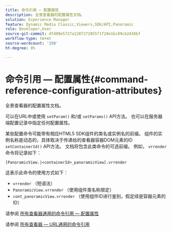 ```yaml
---
title: 命令引用 — 配置属性
description: 全景查看器的配置属性文档。
solution: Experience Manager
feature: Dynamic Media Classic,Viewers,SDK/API,Panoramic
role: Developer,User
source-git-commit: dfd80e5727a128f272855f1f28e1bc89cb2436bf
workflow-type: tm+mt
source-wordcount: '150'
ht-degree: 0%

---
```


# 命令引用 — 配置属性{#command-reference-configuration-attributes}

全景查看器的配置属性文档。

可以在URL中或使用 `setParam()` 和/或 `setParams()` API方法。 也可以在服务器端配置记录中指定任何配置属性。

某些配置命令可能带有相应HTML5 SDK组件的类名或实例名的前缀。 组件的实例名称是动态的，具体取决于传递给的查看器容器DOM元素的ID `setContainerId()` API方法。 文档将包含此类命令的可选前缀。 例如， `vrrender` 命令将记录如下：

```
[PanoramicView.|<containerId>_panoramicView].vrrender
```

这表示此命令的使用方式如下：

* `vrrender` （短语法）
* `PanoramicView.vrrender` （使用组件类名称限定）
* `cont_panoramicView.vrrender` （使用组件ID进行鉴别，假定续是容器元素的ID）


请参阅 [所有查看器通用的命令引用 — 配置属性](../../../r-html5-viewer-20-cmdref-configattrib/r-html5-viewer-20-cmdref-configattrib.md#concept-850e0f2c49b949deb7cfbfd330d329bd)

请参阅 [所有查看器 — URL通用的命令引用](../../../c-html5-viewer-20-cmdref-url/c-html5-viewer-20-cmdref-url.md#concept-9b337f349b7b406b8c33c7ee96b3e226)
